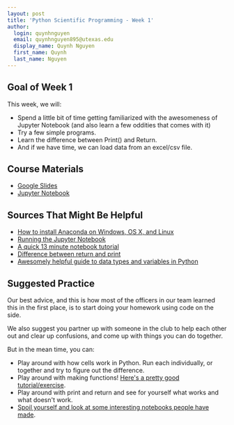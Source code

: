 ```yaml
---
layout: post
title: 'Python Scientific Programming - Week 1'
author:
  login: quynhnguyen
  email: quynhnguyen895@utexas.edu
  display_name: Quynh Nguyen
  first_name: Quynh
  last_name: Nguyen
---
```


## Goal of Week 1

This week, we will:

+ Spend a little bit of time getting familiarized with the awesomeness of Jupyter  Notebook (and also learn a few oddities that comes with it)
+ Try a few simple programs.
+ Learn the difference between Print() and Return.
+ And if we have time, we can load data from an excel/csv file.

##  Course Materials
+ [Google Slides](http://goo.gl/rihrth)
+ [Jupyter Notebook](http://goo.gl/11qJKb)

## Sources That Might Be Helpful

+ [How to install Anaconda on Windows, OS X, and Linux](https://docs.continuum.io/anaconda/install)
+ [Running the Jupyter Notebook](http://jupyter-notebook-beginner-guide.readthedocs.io/en/latest/execute.html)
+ [A quick 13 minute notebook tutorial](https://www.youtube.com/watch?v=Rc4JQWowG5I)
+ [Difference between return and print](https://www.youtube.com/watch?v=Rc4JQWowG5I)
+ [Awesomely helpful guide to data types and variables in Python](http://www.tutorialspoint.com/python/python_variable_types.htm)

## Suggested Practice

Our best advice, and this is how most of the officers in our team learned this in the first place, is to start doing your homework using code on the side.

We also suggest you partner up with someone in the club to help each other out and clear up confusions, and come up with things you can do together.

But in the mean time, you can:

+ Play around with how cells work in Python. Run each individually, or together and try to figure out the difference.
+ Play around with making functions! [Here's a pretty good tutorial/exercise](http://www.learnpython.org/en/Functions).
+ Play around with print and return and see for yourself what works and what doesn't work.
+ [Spoil yourself and look at some interesting notebooks people have made](http://nb.bianp.net/sort/views/).
